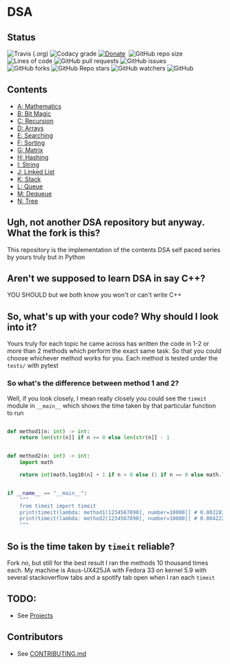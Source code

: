 # DSA

## Status
![Travis (.org)](https://img.shields.io/travis/thisisshub/DSA?style=flat-square)
![Codacy grade](https://img.shields.io/codacy/grade/28b16c91194349b4baa13779c57de794?style=flat-square)
[![Donate](https://img.shields.io/badge/Donate-PayPal-green.svg?logo=paypal&style=flat-square)](https://www.paypal.com/paypalme/thisisshub)&nbsp;
![GitHub repo size](https://img.shields.io/github/repo-size/thisisshub/DSA?style=flat-square)
![Lines of code](https://img.shields.io/tokei/lines/github/thisisshub/DSA?style=flat-square)
![GitHub pull requests](https://img.shields.io/github/issues-pr-raw/thisisshub/DSA?style=flat-square)
![GitHub issues](https://img.shields.io/github/issues/thisisshub/DSA?style=flat-square)    
![GitHub forks](https://img.shields.io/github/forks/thisisshub/DSA?style=flat-square)
![GitHub Repo stars](https://img.shields.io/github/stars/thisisshub/DSA?style=flat-square)
![GitHub watchers](https://img.shields.io/github/watchers/thisisshub/DSA?style=flat-square)
![GitHub](https://img.shields.io/github/license/thisisshub/DSA?style=flat-square)

## Contents
- [A: Mathematics](https://github.com/thisisshub/DSA/blob/main/A_mathematics/Z_mathematics.md)
- [B: Bit Magic](https://github.com/thisisshub/DSA/blob/main/B_bit_magic/Z_bit_magic.md)
- [C: Recursion](https://github.com/thisisshub/DSA/blob/main/C_recursion/Z_recursion.md)
- [D: Arrays](https://github.com/thisisshub/DSA/blob/main/D_arrays/Z_arrays.md)
- [E: Searching](https://github.com/thisisshub/DSA/blob/main/E_searching/Z_searching.m)
- [F: Sorting](https://github.com/thisisshub/DSA/blob/main/F_sorting/Z_sorting.md)
- [G: Matrix](https://github.com/thisisshub/DSA/blob/main/G_matrix/Z_matrix.md)
- [H: Hashing](https://github.com/thisisshub/DSA/blob/main/H_hashing/problems/Z_hashing.md])
- [I: String](https://github.com/thisisshub/DSA/blob/main/I_string/Z_string.md)
- [J: Linked List](https://github.com/thisisshub/DSA/blob/main/J_linked_list/Z_linked_list.md)
- [K: Stack](https://github.com/thisisshub/DSA/blob/main/K_stack/Z_stack.md)
- [L: Queue](https://github.com/thisisshub/DSA/blob/main/L_queue/Z_queue.md)
- [M: Dequeue](https://github.com/thisisshub/DSA/blob/main/M_dequeue/Z_dequeue.md)
- [N: Tree](https://github.com/thisisshub/DSA/blob/main/N_tree/Z_tree.md)

## Ugh, not another DSA repository but anyway. What the fork is this?
This repository is the implementation of the contents DSA self paced series by yours truly but in Python

## Aren't we supposed to learn DSA in say C++?
YOU SHOULD but we both know you won't or can't write C++

## So, what's up with your code? Why should I look into it?

Yours truly for each topic he came across has written the code in 1-2 or more than 2 methods which perform the exact same task. So that you could choose whichever method works for you. Each method is tested under the `tests/` with pytest

### So what's the difference between method 1 and 2?
Well, if you look closely, I mean really closely you could see the `timeit` module in `__main__` which shows the time taken by that particular function to run

```python

def method1(n: int) -> int:
    return len(str(n]] if n >= 0 else len(str(n]] - 1


def method2(n: int) -> int:
    import math

    return int(math.log10(n] + 1 if n > 0 else (1 if n == 0 else math.log10(-n] + 1]]


if __name__ == "__main__":
    """
    from timeit import timeit
    print(timeit(lambda: method1(1234567890], number=10000]] # 0.0022839140001451597
    print(timeit(lambda: method2(1234567890], number=10000]] # 0.004222848001518287
    """
```

## So is the time taken by `timeit` reliable?
Fork no, but still for the best result I ran the methods 10 thousand times each. My machine is Asus-UX425JA with Fedora 33 on kernel 5.9 with several stackoverflow tabs and a spotify tab open when I ran each `timeit`


## TODO:
- See [Projects](https://github.com/thisisshub/DSA/projects/1)

## Contributors
- See [CONTRIBUTING.md](CONTRIBUTING.md)